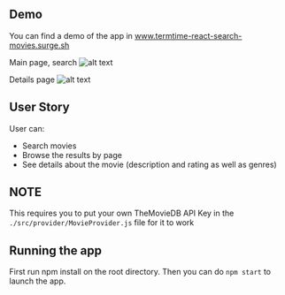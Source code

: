 
## Demo
You can find a demo of the app in www.termtime-react-search-movies.surge.sh

Main page, search
![alt text](https://i.imgur.com/h1ObPdn.jpg)

Details page
![alt text](https://i.imgur.com/kS9WWCn.jpg)

## User Story
User can:
* Search movies
* Browse the results by page
* See details about the movie (description and rating as well as genres)

## NOTE
This requires you to put your own TheMovieDB API Key in the `./src/provider/MovieProvider.js` file for it to work

## Running the app
First run npm install on the root directory.
Then you can do `npm start` to launch the app.

